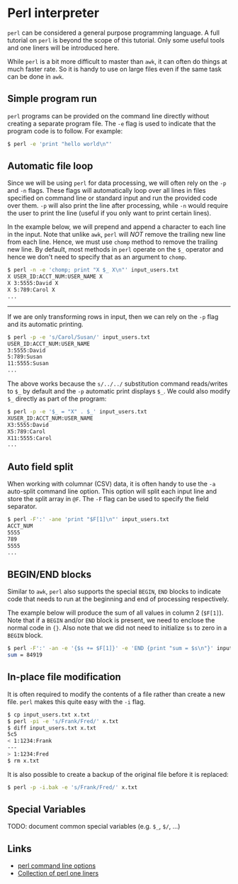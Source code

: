 # Perl interpreter
`perl` can be considered a general purpose programming language. A full tutorial on `perl` is beyond the scope of this tutorial.  Only some useful tools and one liners will be introduced here.

While `perl` is a bit more difficult to master than `awk`, it can often do things at much faster rate.  So it is handy to use on large files even if the same task can be done in `awk`.

## Simple program run
`perl` programs can be provided on the command line directly without creating a separate program file.  The `-e` flag is used to indicate that the program code is to follow.  For example:
```bash
$ perl -e 'print "hello world\n"'
```

## Automatic file loop
Since we will be using `perl` for data processing, we will often rely on the `-p` and `-n` flags.  These flags will automatically loop over all lines in files specified on command line or standard input and run the provided code over them.  `-p` will also print the line after processing, while `-n` would require the user to print the line (useful if you only want to print certain lines).

In the example below, we will prepend and append a character to each line in the input.  Note that unlike `awk`, `perl` will *NOT* remove the trailing new line from each line.  Hence, we must use `chomp` method to remove the trailing new line.  By default, most methods in `perl` operate on the `$_` operator and hence we don't need to specify that as an argument to `chomp`.
```bash
$ perl -n -e 'chomp; print "X $_ X\n"' input_users.txt
X USER_ID:ACCT_NUM:USER_NAME X
X 3:5555:David X
X 5:789:Carol X
...
```
----
If we are only transforming rows in input, then we can rely on the `-p` flag and its automatic printing.
```bash
$ perl -p -e 's/Carol/Susan/' input_users.txt
USER_ID:ACCT_NUM:USER_NAME
3:5555:David
5:789:Susan
11:5555:Susan
...
```
The above works because the `s/../../` substitution command reads/writes to `$_` by default and the `-p` automatic print displays `$_`.  We could also modify `$_` directly as part of the program:
```bash
$ perl -p -e '$_ = "X" . $_' input_users.txt
XUSER_ID:ACCT_NUM:USER_NAME
X3:5555:David
X5:789:Carol
X11:5555:Carol
...
```

## Auto field split
When working with columnar (CSV) data, it is often handy to use the `-a` auto-split command line option.  This option will split each input line and store the split array in `@F`.  The `-F` flag can be used to specify the field separator.
```bash
$ perl -F':' -ane 'print "$F[1]\n"' input_users.txt
ACCT_NUM
5555
789
5555
...
```

## BEGIN/END blocks
Similar to `awk`, `perl` also supports the special `BEGIN`, `END` blocks to indicate code that needs to run at the beginning and end of processing respectively.

The example below will produce the sum of all values in column 2 (`$F[1]`).  Note that if a `BEGIN` and/or `END` block is present, we need to enclose the normal code in `{}`.  Also note that we did not need to initialize `$s` to zero in a `BEGIN` block.
```bash
$ perl -F':' -an -e '{$s += $F[1]}' -e 'END {print "sum = $s\n"}' input_users.txt
sum = 84919
```

## In-place file modification
It is often required to modify the contents of a file rather than create a new file.  `perl` makes this quite easy with the `-i` flag.
```bash
$ cp input_users.txt x.txt
$ perl -pi -e 's/Frank/Fred/' x.txt
$ diff input_users.txt x.txt
5c5
< 1:1234:Frank
---
> 1:1234:Fred
$ rm x.txt
```

It is also possible to create a backup of the original file before it is replaced:
```bash
$ perl -p -i.bak -e 's/Frank/Fred/' x.txt
```

## Special Variables
TODO: document common special variables (e.g. `$_`, `$/`, ...)

## Links
* [perl command line options](http://www.perl.com/pub/2004/08/09/commandline.html)
* [Collection of perl one liners](http://www.math.harvard.edu/computing/perl/oneliners.txt)

